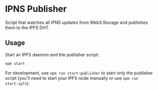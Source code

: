 # IPNS Publisher

Script that watches all IPNS updates from Web3.Storage and publishes them to the IPFS DHT.

## Usage

Start an IPFS daemon _and_ the publisher script:

```sh
npm start
```

For development, use `npm run start:publisher` to start only the publisher script (you'll need to start your IPFS node manually or use `npm run start:ipfs`).
